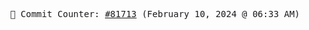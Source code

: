<p align="center">
    <samp>
        📮 Commit Counter: <a href="https://github.com/Javascript-void0/Javascript-void0/commits/main">#81713</a> (February 10, 2024 @ 06:33 AM)
    </samp>
</p>